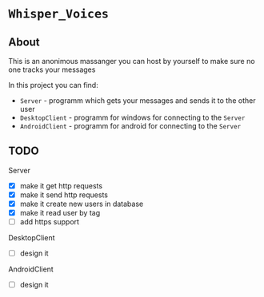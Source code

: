# `Whisper_Voices`

## About

This is an anonimous massanger you can host by yourself to make sure no one tracks your messages

In this project you can find: 
- `Server` - programm which gets your messages and sends it to the other user
- `DesktopClient` - programm for windows for connecting to the `Server`
- `AndroidClient` - programm for android for connecting to the `Server`

## TODO

Server
- [x] make it get http requests
- [x] make it send http requests
- [x] make it create new users in database
- [x] make it read user by tag
- [ ] add https support

DesktopClient
- [ ] design it

AndroidClient
- [ ] design it
